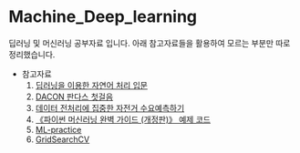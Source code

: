 # Machine_Deep_learning
딥러닝 및 머신러닝 공부자료 입니다.
아래 참고자료들을 활용하여 모르는 부분만 따로 정리했습니다.

* 참고자료
  1. [딥러닝을 이용한 자연어 처리 입문](https://wikidocs.net/book/2155)
  2. [DACON 판다스 첫걸음](https://dacon.io/edu/1102)
  3. [데이터 전처리에 집중한 자전거 수요예측하기](https://www.kaggle.com/code/kwonyoung234/for-beginner)
  4. [《파이썬 머신러닝 완벽 가이드 (개정판)》 예제 코드](https://github.com/wikibook/pymldg-rev/tree/master) 
  5. [ML-practice](https://github.com/Lee-Seulki/Seulzzangs-Study/tree/master/ML_practice)
  6. [GridSearchCV](https://velog.io/@hyunicecream/GridSearchCV란-어떻게-사용할까)
